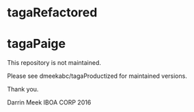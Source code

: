 # tagaRefactored
# tagaPaige

This repository is not maintained.

Please see dmeekabc/tagaProductized for maintained versions.

Thank you.

Darrin Meek
IBOA CORP 2016
